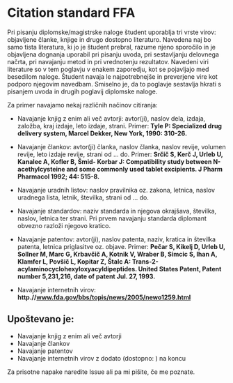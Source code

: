 # Citation standard FFA

Pri pisanju diplomske/magistrske naloge študent uporablja tri vrste virov: objavljene članke, knjige in drugo dostopno literaturo. Navedena naj bo samo tista literatura, ki jo je študent prebral, razume njeno sporočilo in je objavljena dognanja uporabil pri pisanju uvoda, pri sestavljanju delovnega načrta, pri navajanju metod in pri vrednotenju rezultatov. Navedeni viri literature so v tem poglavju v enakem zaporedju, kot se pojavljajo med besedilom naloge. Študent navaja le najpotrebnejše in preverjene vire kot podporo njegovim navedbam. Smiselno je, da to poglavje sestavlja hkrati s pisanjem uvoda in drugih poglavij diplomske naloge.

Za primer navajamo nekaj različnih načinov citiranja:

- Navajanje knjig z enim ali več avtorji: avtor(ji), naslov dela, izdaja, založba, kraj izdaje, leto izdaje, strani. Primer: **Tyle P: Specialized drug delivery system, Marcel Dekker, New York, 1990: 310-26.**

- Navajanje člankov: avtor(ji) članka, naslov članka, naslov revije, volumen revije, leto izdaje revije, strani od ... do. Primer: **Srčič S, Kerč J, Urleb U, Kanalec A, Kofler B, Šmid- Korbar J: Compatibility study between N-acethylcysteine and some commonly used tablet excipients. J Pharm Pharmacol 1992; 44: 515-8.**

- Navajanje uradnih listov: naslov pravilnika oz. zakona, letnica, naslov uradnega lista, letnik, številka, strani od ... do.

- Navajanje standardov: naziv standarda in njegova okrajšava, številka, naslov, letnica ter strani. Pri prvem navajanju standarda diplomant obvezno razloži njegovo kratico.

- Navajanje patentov: avtor(ji), naslov patenta, naziv, kratica in številka patenta, letnica priglasitve oz. objave. Primer: **Pečar S, Kikelj D, Urleb U, Sollner M, Marc G, Krbavčič A, Kotnik V, Wraber B, Simcic S, Ihan A, Klamfer L, Povšič L, Kopitar Z, Štalc A: Trans-2-acylaminocyclohexyloxyacyldipeptides. United States Patent, Patent number 5,231,216, date of patent Jul. 27, 1993.**

- Navajanje internetnih virov: **http.//www.fda.gov/bbs/topis/news/2005/newo1259.html**

## Upoštevano je:
- Navajanje knjig z enim ali več avtorji
- Navajanje člankov
- Navajanje patentov
- Navajanje internetnih virov z dodato (dostopno: <datum>) na koncu

Za prisotne napake naredite Issue ali pa mi pišite, če me poznate. 

